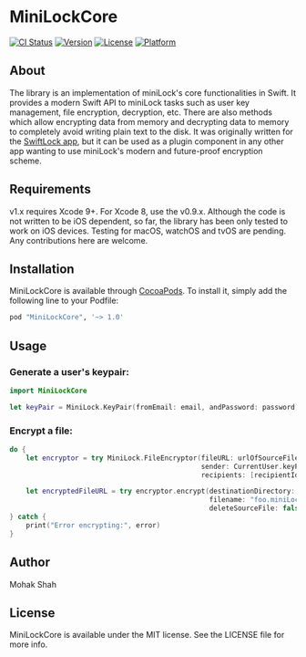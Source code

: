 # MiniLockCore
[![CI Status](http://img.shields.io/travis/mohakshah/MiniLockCore.svg?style=flat)](https://travis-ci.org/mohakshah/MiniLockCore)
[![Version](https://img.shields.io/cocoapods/v/MiniLockCore.svg?style=flat)](http://cocoapods.org/pods/MiniLockCore)
[![License](https://img.shields.io/cocoapods/l/MiniLockCore.svg?style=flat)](http://cocoapods.org/pods/MiniLockCore)
[![Platform](https://img.shields.io/cocoapods/p/MiniLockCore.svg?style=flat)](http://cocoapods.org/pods/MiniLockCore)

## About

The library is an implementation of miniLock's core functionalities in Swift. It provides a modern Swift API to miniLock tasks such as user key management, file encryption, decryption, etc. There are also methods which allow encrypting data from memory and decrypting data to memory to completely avoid writing plain text to the disk. It was originally written for the [SwiftLock app](https://github.com/mohakshah/swiftlock-ios), but it can be used as a plugin component in any other app wanting to use miniLock's modern and future-proof encryption scheme.

## Requirements

v1.x requires Xcode 9+. For Xcode 8, use the v0.9.x.
Although the code is not written to be iOS dependent, so far, the library has been only tested to work on iOS devices. Testing for macOS, watchOS and tvOS are pending. Any contributions here are welcome.

## Installation

MiniLockCore is available through [CocoaPods](http://cocoapods.org). To install
it, simply add the following line to your Podfile:

```ruby
pod "MiniLockCore", '~> 1.0'
```

## Usage

### Generate a user's keypair:
```swift
import MiniLockCore

let keyPair = MiniLock.KeyPair(fromEmail: email, andPassword: password)!
```

### Encrypt a file:
```swift
do {
    let encryptor = try MiniLock.FileEncryptor(fileURL: urlOfSourceFile,
                                               sender: CurrentUser.keyPair!,
                                               recipients: [recipientId1, recipientId2] )

    let encryptedFileURL = try encryptor.encrypt(destinationDirectory: urlOfDestinationDirectory,
                                                 filename: "foo.miniLock",
                                                 deleteSourceFile: false)
} catch {
    print("Error encrypting:", error)
}
```

## Author

Mohak Shah

## License

MiniLockCore is available under the MIT license. See the LICENSE file for more info.
